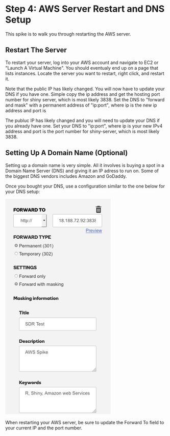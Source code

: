 # Step 4: AWS Server Restart and DNS Setup

This spike is to walk you through restarting the AWS server.

## Restart The Server

To restart your server, log into your AWS account and navigate to EC2 or "Launch A Virtual Machine". You should eventualy end up on a page that lists instances. Locate the server you want to restart, right click, and restart it.

Note that the public IP has likely changed. You will now have to update your DNS if you have one. Simple copy the ip address and get the hosting port number for shiny server, which is most likely 3838. Set the DNS to "forward and mask" with a permanent address of "ip:port", where ip is the new ip address and port is 

The publuc IP has likely changed and you will need to update your DNS if you already have one. Set your DNS to "ip:port", where ip is your new IPv4 address and port is the port number for shiny-server, which is most likely 3838. 

## Setting Up A Domain Name (Optional)

Setting up a domain name is very simple. All it involves is buying a spot in a Domain Name Server (DNS) and giving it an IP adress to run on. Some of the biggest DNS vendors includes Amazon and GoDaddy.

Once you bought your DNS, use a configuration similar to the one below for your DNS setup:

![Forward To ServerIP:Port#, Permanent Forward Type, Forward With Masking](./img/DNSConfig.png "Sample DNS Configuration")

When restarting your AWS server, be sure to update the Forward To field to your current IP and the port number.

